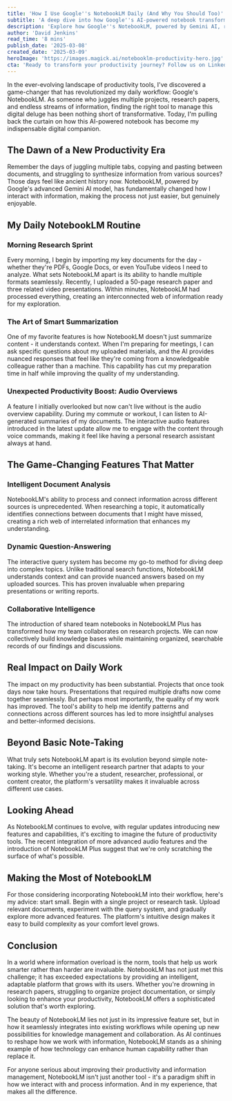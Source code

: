 ```yaml
--- 
title: 'How I Use Google''s NotebookLM Daily (And Why You Should Too)' 
subtitle: 'A deep dive into how Google''s AI-powered notebook transforms daily productivity' 
description: 'Explore how Google''s NotebookLM, powered by Gemini AI, revolutionizes daily workflow with intelligent document analysis, smart summarization, and collaborative features. Learn how this AI-powered notebook transforms information management and boosts productivity through real-world applications and practical tips.' 
author: 'David Jenkins' 
read_time: '8 mins' 
publish_date: '2025-03-08' 
created_date: '2025-03-09' 
heroImage: 'https://images.magick.ai/notebooklm-productivity-hero.jpg' 
cta: 'Ready to transform your productivity journey? Follow us on LinkedIn for more cutting-edge insights on AI tools and productivity solutions that are reshaping the future of work!'
---
```


In the ever-evolving landscape of productivity tools, I've discovered a game-changer that has revolutionized my daily workflow: Google's NotebookLM. As someone who juggles multiple projects, research papers, and endless streams of information, finding the right tool to manage this digital deluge has been nothing short of transformative. Today, I'm pulling back the curtain on how this AI-powered notebook has become my indispensable digital companion.

## The Dawn of a New Productivity Era

Remember the days of juggling multiple tabs, copying and pasting between documents, and struggling to synthesize information from various sources? Those days feel like ancient history now. NotebookLM, powered by Google's advanced Gemini AI model, has fundamentally changed how I interact with information, making the process not just easier, but genuinely enjoyable.

## My Daily NotebookLM Routine

### Morning Research Sprint

Every morning, I begin by importing my key documents for the day - whether they're PDFs, Google Docs, or even YouTube videos I need to analyze. What sets NotebookLM apart is its ability to handle multiple formats seamlessly. Recently, I uploaded a 50-page research paper and three related video presentations. Within minutes, NotebookLM had processed everything, creating an interconnected web of information ready for my exploration.

### The Art of Smart Summarization

One of my favorite features is how NotebookLM doesn't just summarize content - it understands context. When I'm preparing for meetings, I can ask specific questions about my uploaded materials, and the AI provides nuanced responses that feel like they're coming from a knowledgeable colleague rather than a machine. This capability has cut my preparation time in half while improving the quality of my understanding.

### Unexpected Productivity Boost: Audio Overviews

A feature I initially overlooked but now can't live without is the audio overview capability. During my commute or workout, I can listen to AI-generated summaries of my documents. The interactive audio features introduced in the latest update allow me to engage with the content through voice commands, making it feel like having a personal research assistant always at hand.

## The Game-Changing Features That Matter

### Intelligent Document Analysis

NotebookLM's ability to process and connect information across different sources is unprecedented. When researching a topic, it automatically identifies connections between documents that I might have missed, creating a rich web of interrelated information that enhances my understanding.

### Dynamic Question-Answering

The interactive query system has become my go-to method for diving deep into complex topics. Unlike traditional search functions, NotebookLM understands context and can provide nuanced answers based on my uploaded sources. This has proven invaluable when preparing presentations or writing reports.

### Collaborative Intelligence

The introduction of shared team notebooks in NotebookLM Plus has transformed how my team collaborates on research projects. We can now collectively build knowledge bases while maintaining organized, searchable records of our findings and discussions.

## Real Impact on Daily Work

The impact on my productivity has been substantial. Projects that once took days now take hours. Presentations that required multiple drafts now come together seamlessly. But perhaps most importantly, the quality of my work has improved. The tool's ability to help me identify patterns and connections across different sources has led to more insightful analyses and better-informed decisions.

## Beyond Basic Note-Taking

What truly sets NotebookLM apart is its evolution beyond simple note-taking. It's become an intelligent research partner that adapts to your working style. Whether you're a student, researcher, professional, or content creator, the platform's versatility makes it invaluable across different use cases.

## Looking Ahead

As NotebookLM continues to evolve, with regular updates introducing new features and capabilities, it's exciting to imagine the future of productivity tools. The recent integration of more advanced audio features and the introduction of NotebookLM Plus suggest that we're only scratching the surface of what's possible.

## Making the Most of NotebookLM

For those considering incorporating NotebookLM into their workflow, here's my advice: start small. Begin with a single project or research task. Upload relevant documents, experiment with the query system, and gradually explore more advanced features. The platform's intuitive design makes it easy to build complexity as your comfort level grows.

## Conclusion

In a world where information overload is the norm, tools that help us work smarter rather than harder are invaluable. NotebookLM has not just met this challenge; it has exceeded expectations by providing an intelligent, adaptable platform that grows with its users. Whether you're drowning in research papers, struggling to organize project documentation, or simply looking to enhance your productivity, NotebookLM offers a sophisticated solution that's worth exploring.

The beauty of NotebookLM lies not just in its impressive feature set, but in how it seamlessly integrates into existing workflows while opening up new possibilities for knowledge management and collaboration. As AI continues to reshape how we work with information, NotebookLM stands as a shining example of how technology can enhance human capability rather than replace it.

For anyone serious about improving their productivity and information management, NotebookLM isn't just another tool - it's a paradigm shift in how we interact with and process information. And in my experience, that makes all the difference.